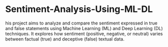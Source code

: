 # Sentiment-Analysis-Using-ML-DL
his project aims to analyze and compare the sentiment expressed in true and false statements using Machine Learning (ML) and Deep Learning (DL) techniques. It explores how sentiment (positive, negative, or neutral) varies between factual (true) and deceptive (false) textual data.
